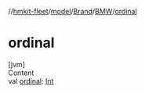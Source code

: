 //[hmkit-fleet](../../../../index.md)/[model](../../index.md)/[Brand](../index.md)/[BMW](index.md)/[ordinal](ordinal.md)



# ordinal  
[jvm]  
Content  
val [ordinal](ordinal.md): [Int](https://kotlinlang.org/api/latest/jvm/stdlib/kotlin/-int/index.html)  



